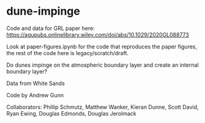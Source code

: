 # dune-impinge

Code and data for GRL paper here: https://agupubs.onlinelibrary.wiley.com/doi/abs/10.1029/2020GL088773

Look at paper-figures.ipynb for the code that reproduces the paper figures, the rest of the code here is legacy/scratch/draft.

Do dunes impinge on the atmospheric boundary layer and create an internal boundary layer?

Data from White Sands

Code by Andrew Gunn

Collaborators: Phillip Schmutz, Matthew Wanker, Kieran Dunne, Scott David, Ryan Ewing, Douglas Edmonds, Douglas Jerolmack
